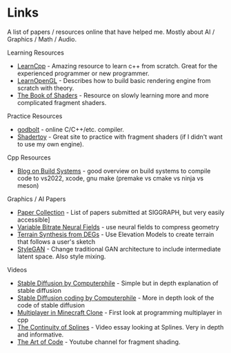 # Links
A list of papers / resources online that have helped me. Mostly about AI / Graphics / Math / Audio.

Learning Resources 
- [LearnCpp](https://www.learncpp.com/) - Amazing resource to learn c++ from scratch. Great for the experienced programmer or new programmer.
- [LearnOpenGL](https://learnopengl.com/) - Describes how to build basic rendering engine from scratch with theory. 
- [The Book of Shaders](https://thebookofshaders.com/) - Resource on slowly learning more and more complicated fragment shaders.

Practice Resources
- [godbolt](https://godbolt.org/) - online C/C++/etc. compiler. 
- [Shadertoy](https://www.shadertoy.com/) - Great site to practice with fragment shaders (if I didn't want to use my own engine).

Cpp Resources
- [Blog on Build Systems](https://julienjorge.medium.com/an-overview-of-build-systems-mostly-for-c-projects-ac9931494444) - good overview on build systems to compile code to vs2022, xcode, gnu make (premake vs cmake vs ninja vs meson)

Graphics / AI Papers
- [Paper Collection](https://kesen.realtimerendering.com/) - List of papers submitted at SIGGRAPH, but very easily accessible]
- [Variable Bitrate Neural Fields](https://nv-tlabs.github.io/vqad/) - use neural fields to compress geometry
- [Terrain Synthesis from DEGs](https://faculty.cc.gatech.edu/~turk/my_papers/terrain_synth_tvcg.pdf) - Use Elevation Models to create terrain that follows a user's sketch
- [StyleGAN](https://github.com/NVlabs/stylegan) - Change traditional GAN architecture to include intermediate latent space. Also style mixing.

Videos
- [Stable Diffusion by Computerphile](https://www.youtube.com/watch?v=1CIpzeNxIhU) - Simple but in depth explanation of stable diffusion
- [Stable Diffusion coding by Computerphile](https://www.youtube.com/watch?v=-lz30by8-sU) - More in depth look of the code of stable diffusion
- [Multiplayer in Minecraft Clone](https://www.youtube.com/watch?v=UAUdIQZKV88) - First look at programming multiplayer in cpp
- [The Continuity of Splines](https://www.youtube.com/watch?v=jvPPXbo87ds&t=3975s) - Video essay looking at Splines. Very in depth and informative.
- [The Art of Code](https://www.youtube.com/watch?v=pmS-F6RJhAk) - Youtube channel for fragment shading. 